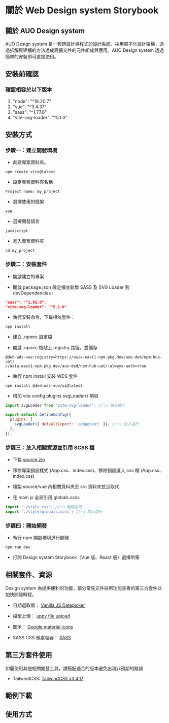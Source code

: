 # 關於 Web Design system Storybook

## 關於 AUO Design system

AUO Design system 是一套跨設計與程式的設計系統，採用原子化設計架構，透過拆解與建構的方法達成高擴充性的元件組成與應用。AUO Design system 透過簡單的安裝即可直接使用。

## 安裝前確認

### 確認相容於以下版本

1. "node": "^18.20.7"
2. "vue": "^3.4.37"
3. "sass": "^1.77.8"
4. "vite-svg-loader": "^5.1.0"

## 安裝方式

### 步驟一：建立開發環境

- 創建專案資料夾。

```shell
npm create vite@latest
```

- 設定專案資料夾名稱

```
Project name: my_project
```

- 選擇使用的框架

```
vue
```

- 選擇開發語言

```
javascript
```

- 進入專案資料夾

```shell
cd my_project
```

### 步驟二：安裝套件

- 開啟建立的專案

- 開啟 package.json 設定檔並新增 SASS 及 SVG Loader 到 devDependencies :

```json
"sass": "^1.81.0",
"vite-svg-loader": "^5.1.0"
```

- 執行安裝命令，下載相依套件：

```shell
npm install
```

- 建立 .npmrc 設定檔

- 開啟 .npmrc 檔貼上 registry 路徑，並儲存

```shell
@ded-wds-vue:registry=https://asia-east1-npm.pkg.dev/auo-ded/npm-hub-uat/
//asia-east1-npm.pkg.dev/auo-ded/npm-hub-uat/:always-auth=true
```

- 執行 npm install 安裝 WDS 套件

```shell
npm install @ded-wds-vue/ui@latest
```

- 增加 vite config plugins svgLoader() 項目

```js
import svgLoader from 'vite-svg-loader'; //👈 加入這行

export default defineConfig({
  plugins: [
    svgLoader({ defaultExport: 'component' }), //👈 加入這行
  ],
});
```

### 步驟三：放入相關資源並引用 SCSS 檔

- 下載 [source.zip](https://storage.googleapis.com/ded-wds-bucket/uat/wds/source.zip)

- 移除專案預設樣式 (App.css、index.css)、移除預設匯入 css 檔 (App.css、index.css)

- 複製 source/vue 內相關資料夾至 src 資料夾並且取代

- 在 main.js 全局引用 globals.scss

```js
import './style.css'; //👈 刪除這行
import './style/globals.scss'; //👈 加入這行
```

### 步驟四：開始開發

- 執行 npm 開啟環境進行開發

```shell
npm run dev
```

- 打開 Design system Storybook（Vue 版、React 版）選擇所需

## 相關套件、資源

Design system 為提供便利的功能，部分常見元件採用功能完善的第三方套件以加快開發時程。

- 日期選取器： [Vanilla JS Datepicker](https://github.com/mymth/vanillajs-datepicker?tab=readme-ov-file)

- 檔案上傳： [uppy file upload](https://uppy.io/)

- 圖示： [Google material icons](https://fonts.google.com/icons)

- SASS CSS 預處理器： [SASS](https://sass-lang.com/)

## 第三方套件使用

如需使用其他相關開發工具，請搭配適合的版本避免出現非預期的錯誤

- TailwindCSS: [TailwindCSS v3.4.17](https://v3.tailwindcss.com/)

## 範例下載

## 使用方式
